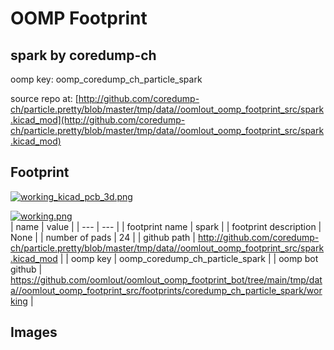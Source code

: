 # OOMP Footprint  
## spark  by coredump-ch  
  
oomp key: oomp_coredump_ch_particle_spark  
  
source repo at: [http://github.com/coredump-ch/particle.pretty/blob/master/tmp/data//oomlout_oomp_footprint_src/spark.kicad_mod](http://github.com/coredump-ch/particle.pretty/blob/master/tmp/data//oomlout_oomp_footprint_src/spark.kicad_mod)  
## Footprint  
  
[![working_kicad_pcb_3d.png](working_kicad_pcb_3d_600.png)](working_kicad_pcb_3d.png)  
  
[![working.png](working_600.png)](working.png)  
| name | value | 
| --- | --- | 
| footprint name | spark | 
| footprint description | None | 
| number of pads | 24 | 
| github path | http://github.com/coredump-ch/particle.pretty/blob/master/tmp/data//oomlout_oomp_footprint_src/spark.kicad_mod | 
| oomp key | oomp_coredump_ch_particle_spark | 
| oomp bot github | https://github.com/oomlout/oomlout_oomp_footprint_bot/tree/main/tmp/data//oomlout_oomp_footprint_src/footprints/coredump_ch_particle_spark/working | 
## Images  

